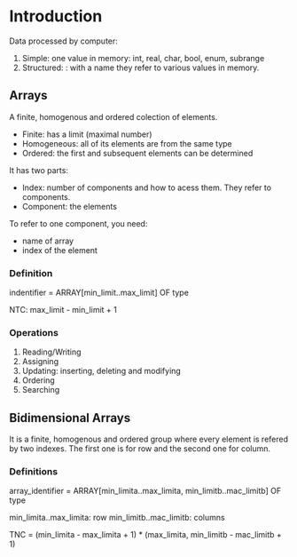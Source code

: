 # Introduction

Data processed by computer:
1. Simple: one value in memory: int, real, char, bool, enum, subrange
2. Structured: : with a name they refer to various values in memory.

## Arrays

A finite, homogenous and ordered colection of elements.

* Finite: has a limit (maximal number)
* Homogeneous: all of its elements are from the same type
* Ordered: the first and subsequent elements can be determined

It has two parts:

* Index: number of components and how to acess them. They refer to components.
* Component: the elements

To refer to one component, you need:

* name of array
* index of the element

### Definition

indentifier = ARRAY[min_limit..max_limit] OF type

NTC: max_limit - min_limit + 1

### Operations

1. Reading/Writing
2. Assigning
3. Updating: inserting, deleting and modifying
4. Ordering
5. Searching


## Bidimensional Arrays

It is a finite, homogenous and ordered group where every element is refered by two indexes.
The first one is for row and the second one for column.

### Definitions

array_identifier = ARRAY[min_limita..max_limita, min_limitb..mac_limitb] OF type

min_limita..max_limita: row
min_limitb..mac_limitb: columns

TNC = (min_limita - max_limita + 1) * (max_limita, min_limitb - mac_limitb + 1)
